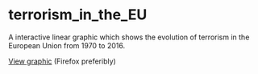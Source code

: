 # terrorism_in_the_EU
A interactive linear graphic which shows the evolution of terrorism in the European Union from 1970 to 2016.

[View graphic](https://pabvald.github.io/terrorism_in_the_EU) (Firefox preferibly)
